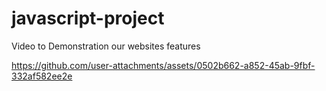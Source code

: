# javascript-project
Video to Demonstration our websites features 


https://github.com/user-attachments/assets/0502b662-a852-45ab-9fbf-332af582ee2e

